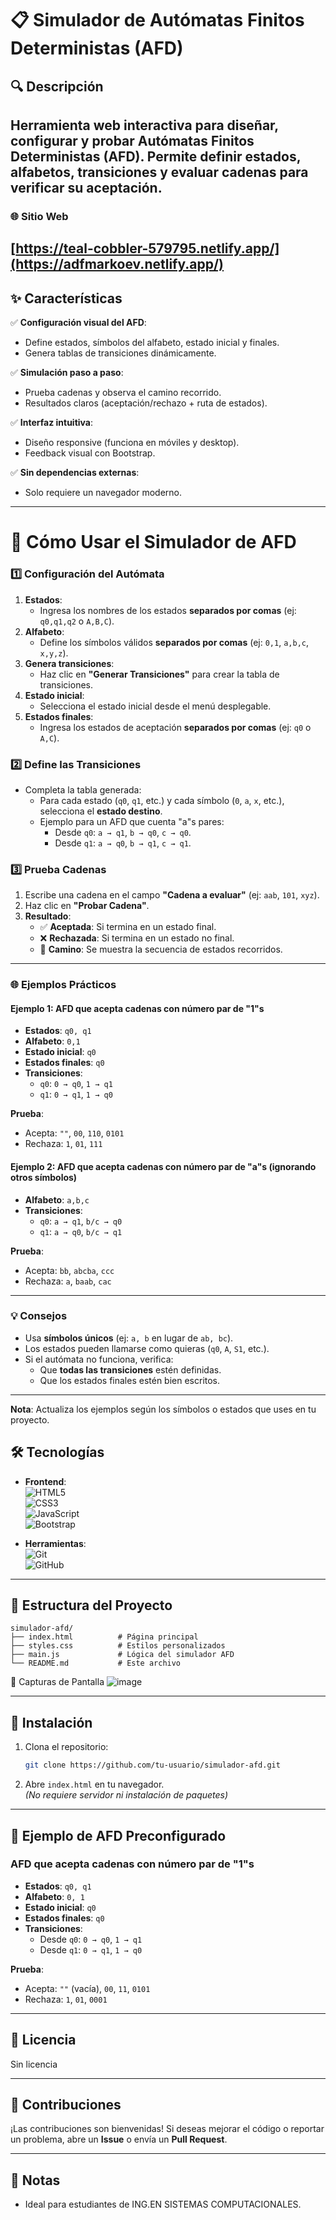 # **📋 Simulador de Autómatas Finitos Deterministas (AFD)**
## **🔍 Descripción**  
Herramienta web interactiva para diseñar, configurar y probar Autómatas Finitos Deterministas (AFD). Permite definir estados, alfabetos, transiciones y evaluar cadenas para verificar su aceptación.
---
### **🌐 Sitio Web**
[https://teal-cobbler-579795.netlify.app/](https://adfmarkoev.netlify.app/)
---

## **✨ Características**  
✅ **Configuración visual del AFD**:  
   - Define estados, símbolos del alfabeto, estado inicial y finales.  
   - Genera tablas de transiciones dinámicamente.  

✅ **Simulación paso a paso**:  
   - Prueba cadenas y observa el camino recorrido.  
   - Resultados claros (aceptación/rechazo + ruta de estados).  

✅ **Interfaz intuitiva**:  
   - Diseño responsive (funciona en móviles y desktop).  
   - Feedback visual con Bootstrap.  

✅ **Sin dependencias externas**:  
   - Solo requiere un navegador moderno.  
---
# **📌 Cómo Usar el Simulador de AFD**  

### **1️⃣ Configuración del Autómata**  
1. **Estados**:  
   - Ingresa los nombres de los estados **separados por comas** (ej: `q0,q1,q2` o `A,B,C`).  
2. **Alfabeto**:  
   - Define los símbolos válidos **separados por comas** (ej: `0,1`, `a,b,c`, `x,y,z`).  
3. **Genera transiciones**:  
   - Haz clic en **"Generar Transiciones"** para crear la tabla de transiciones.  
4. **Estado inicial**:  
   - Selecciona el estado inicial desde el menú desplegable.  
5. **Estados finales**:  
   - Ingresa los estados de aceptación **separados por comas** (ej: `q0` o `A,C`).  

### **2️⃣ Define las Transiciones**  
- Completa la tabla generada:  
  - Para cada estado (`q0`, `q1`, etc.) y cada símbolo (`0`, `a`, `x`, etc.), selecciona el **estado destino**.  
  - Ejemplo para un AFD que cuenta "a"s pares:  
    - Desde `q0`: `a → q1`, `b → q0`, `c → q0`.  
    - Desde `q1`: `a → q0`, `b → q1`, `c → q1`.  

### **3️⃣ Prueba Cadenas**  
1. Escribe una cadena en el campo **"Cadena a evaluar"** (ej: `aab`, `101`, `xyz`).  
2. Haz clic en **"Probar Cadena"**.  
3. **Resultado**:  
   - ✅ **Aceptada**: Si termina en un estado final.  
   - ❌ **Rechazada**: Si termina en un estado no final.  
   - 📜 **Camino**: Se muestra la secuencia de estados recorridos.  

---

### **🌐 Ejemplos Prácticos**  
#### **Ejemplo 1: AFD que acepta cadenas con número par de "1"s**  
- **Estados**: `q0, q1`  
- **Alfabeto**: `0,1`  
- **Estado inicial**: `q0`  
- **Estados finales**: `q0`  
- **Transiciones**:  
  - `q0`: `0 → q0`, `1 → q1`  
  - `q1`: `0 → q1`, `1 → q0`  

**Prueba**:  
- Acepta: `""`, `00`, `110`, `0101`  
- Rechaza: `1`, `01`, `111`  

#### **Ejemplo 2: AFD que acepta cadenas con número par de "a"s (ignorando otros símbolos)**  
- **Alfabeto**: `a,b,c`  
- **Transiciones**:  
  - `q0`: `a → q1`, `b/c → q0`  
  - `q1`: `a → q0`, `b/c → q1`  

**Prueba**:  
- Acepta: `bb`, `abcba`, `ccc`  
- Rechaza: `a`, `baab`, `cac`  

---

### **💡 Consejos**  
- Usa **símbolos únicos** (ej: `a, b` en lugar de `ab, bc`).  
- Los estados pueden llamarse como quieras (`q0`, `A`, `S1`, etc.).  
- Si el autómata no funciona, verifica:  
  - Que **todas las transiciones** estén definidas.  
  - Que los estados finales estén bien escritos.  

---

**Nota**: Actualiza los ejemplos según los símbolos o estados que uses en tu proyecto.

## **🛠️ Tecnologías**  
- **Frontend**:  
  ![HTML5](https://img.shields.io/badge/HTML5-E34F26?style=flat&logo=html5&logoColor=white)  
  ![CSS3](https://img.shields.io/badge/CSS3-1572B6?style=flat&logo=css3&logoColor=white)  
  ![JavaScript](https://img.shields.io/badge/JavaScript-F7DF1E?style=flat&logo=javascript&logoColor=black)  
  ![Bootstrap](https://img.shields.io/badge/Bootstrap-7952B3?style=flat&logo=bootstrap&logoColor=white)  

- **Herramientas**:  
  ![Git](https://img.shields.io/badge/Git-F05032?style=flat&logo=git&logoColor=white)  
  ![GitHub](https://img.shields.io/badge/GitHub-181717?style=flat&logo=github&logoColor=white)  

---

## **📂 Estructura del Proyecto**  
```
simulador-afd/
├── index.html          # Página principal
├── styles.css          # Estilos personalizados
├── main.js             # Lógica del simulador AFD
└── README.md           # Este archivo
```
🎨 Capturas de Pantalla
![image](https://github.com/user-attachments/assets/32d65b51-e0e2-4755-a8fa-f5c6eb5e8cf0)

---

## **🔧 Instalación**  
1. Clona el repositorio:  
   ```bash
   git clone https://github.com/tu-usuario/simulador-afd.git
   ```
2. Abre `index.html` en tu navegador.  
   *(No requiere servidor ni instalación de paquetes)*  

---

## **🎯 Ejemplo de AFD Preconfigurado**  
### **AFD que acepta cadenas con número par de "1"s**  
- **Estados**: `q0, q1`  
- **Alfabeto**: `0, 1`  
- **Estado inicial**: `q0`  
- **Estados finales**: `q0`  
- **Transiciones**:  
  - Desde `q0`: `0 → q0`, `1 → q1`  
  - Desde `q1`: `0 → q1`, `1 → q0`  

**Prueba**:  
- Acepta: `""` (vacía), `00`, `11`, `0101`  
- Rechaza: `1`, `01`, `0001`  

---

## **📄 Licencia**  
Sin licencia  

--- 

## **🙌 Contribuciones**  
¡Las contribuciones son bienvenidas! Si deseas mejorar el código o reportar un problema, abre un **Issue** o envía un **Pull Request**.  

---

## **📌 Notas**  
- Ideal para estudiantes de ING.EN SISTEMAS COMPUTACIONALES.    

